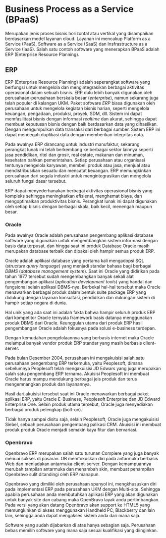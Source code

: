 # Business Process as a Service (BPaaS)

Merupakan jenis proses bisnis horizontal atau vertikal yang disampaikan berdasarkan model layanan cloud. Layanan ini mencakup Platform as a Service (PaaS), Software as a Service (SaaS) dan Insfrastructure as a Service (IaaS). Salah satu contoh software yang menerapkan BPaaS adalah ERP (Enterprise Resource Planning).

## ERP

ERP (Enterprise Resource Planning) adalah seperangkat software yang berfungsi untuk mengelola dan mengintegrasikan berbagai aktivitas operasional dalam sebuah bisnis. ERP dulu lebih banyak digunakan oleh perusahaan-perusahaan berskala besar (_enterprise_), namun sekarang juga telah populer di kalangan UKM. Paket software *ERP* biasa digunakan oleh perusahaan untuk mengelola kegiatan bisnis harian, seperti mengelola keuangan, pengadaan, produksi, proyek, SDM, dll. Sistem ini dapat memfasilitasi bisnis dengan informasi _realtime_ dan akurat, sehingga dapat membuat keputusan bisnis dengan baik berdasarkan data yang dihasilkan. Dengan mengumpulkan data transaksi dari berbagai sumber. Sistem ERP ini dapat mencegah duplikasi data dengan memberikan integritas data.

Pada awalnya ERP dirancang untuk industri manufaktur, sekarang perangkat lunak ini telah berkembang ke berbagai sektor lainnya seperti jasa pendidikan, ritel dan grosir, real estate, makanan dan minuman, kesehatan bahkan pemerintahan. Setiap perusahaan atau organisasi tentunya mengelola karyawan, membeli produk atau jasa, menjual atau mendistribusikan sesuatu dan mencatat keuangan. ERP memungkinkan perusahaan dari segala industri untuk mengintegrasikan dan mengelola seluruh fungsi dasar tersebut.

ERP dapat menyederhanakan berbagai aktivitas operasional bisnis yang kompleks sehingga meningkatkan efisiensi, menghemat biaya, dan mengoptimalkan produktivitas bisnis. Perangkat lunak ini dapat digunakan oleh setiap bisnis dengan berbagai skala, baik kecil, menengah maupun besar.

### Oracle

Pada awalnya Oracle adalah perusahaan pengembang aplikasi database software yang digunakan untuk mengembangkan sistem informasi dengan basis data terpusat, dan hingga saat ini produk Database Oracle masih merupakan database terbaik dan dipakai oleh hampir semua produk ERP.

Oracle adalah aplikasi database yang pertama kali mengadopsi SQL (_structure query language_) yang menjadi standar bahasa bagi berbagai *DBMS* (_database management system_). Saat ini Oracle yang didirikan pada tahun 1977 tersebut sudah mengembangkan banyak sekali alat pengembangan aplikasi (_aplication development tools_) yang handal dan fungsional selain aplikasi DBMS-nya. Berbekal hal-hal tersebut maka Oracle menawarkan berbagai produk dalam bentuk suite package ERP yang didukung dengan layanan konsultasi, pendidikan dan dukungan sistem di hampir setiap negara di dunia.

Hal unik yang ada saat ini adalah fakta bahwa hampir seluruh produk ERP dari kompetitor Oracle ternyata framework basis datanya menggunakan produk DBMS dari Oracle. Keunggulan utama dari produk ERP hasil pengembangan Oracle adalah fokusnya pada solusi e-business terdepan.

Dengan kemudahan pengelolaannya yang berbasis internet maka Oracle melampui banyak vendor produk ERP standar yang masih berbasis client-server.

Pada bulan Desember 2004, perusahaan ini mengakuisisi salah satu perusahaan pengembang ERP terkemuka, yaitu Peoplesoft, dimana sebelumnya Peoplesoft telah mengakuisisi JD Edwars yang juga merupakan salah satu pengembang ERP ternama. Akuisisi Peoplesoft ini membuat Oracle harus mampu mendukung berbagai jeis produk dan terus mengemnangkan produk dan layanannya.

Hasil dari akuisisi tersebut saat ini Oracle menawarkan berbagai paket aplikasi ERP, yaitu Oracle E-Business, Peoplesoft Enterprise dan JD Edward Enterprise One. Selain produk utama tersebut, Oracle juga menyediakan berbagai produk pelengkap (bolt-on).

Tidak hanya sampai disitu saja, selain Peoplesoft, Oracle juga mengakuisisi Siebel, sebuah perusahaan pengembang palikasi CRM. Akuisisi ini membuat produk produk Oracle menjadi semakin kaya fitur dan bervariasi.

### Openbravo

Openbravo ERP merupakan salah satu turunan Compiere yang juga banyak menuai sukses di pasaran. OB memfokuskan diri pada antarmuka berbasis Web dan meniadakan antarmuka client-server. Dengan kemampuannya merubah tampilan antarmuka dan menambah skin, membuat penampilan Openbravo sulit ditandingi oleh ERP manapun.

Openbravo yang dimiliki oleh perusahaan spanyol ini, mengkhususkan diri pada implementasi ERP pada perusahaan UKM dengan Multi-site. Sehingga apabila perusahaan anda membutuhkan aplikasi ERP yang akan digunakan untuk banyak site dan cabang maka OpenBravo layak anda pertimbangkan. Pada versi yang akan datang Openbravo akan support ke HTML5 yang memungkinkan di akses menggunakan Handheld PC, Blackberry dan lain lain, sehingga anda dapat mengakses sistem anda dari mana saja.

Software yang sudah dijabarkan di atas hanya sebagian saja. Perusahaan bebas memilih software yang mana saja sesuai kualifikasi yang diinginkan.
 